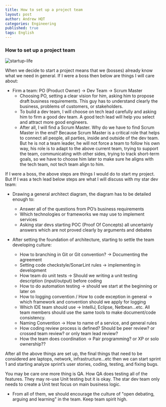 ```yaml
---
title: How to set up a project team
layout: post
author: Andrew HQT
categories: Engineering
published: true
tags: English
---
```

### How to set up a project team

![startup-life]({{site.baseurl}}/images/startup-life.png)<br/>

When we decide to start a project means that we (bosses) already know what we need in general. If I were a boss then below are things I will care about:

- Firm a team: PO (Product Owner) -> Dev Team -> Scrum Master
    - Choosing PO, setting a clear vision for him, asking him to propose draft business requirements. This guy has to understand clearly the business, problems of customers, or stakeholders. 
    - To build a dev team, I will choose on tech lead carefully and asking him to firm a good dev team. A good tech lead will help you select and attract more good engineers. 
    - After all, I will find a Scrum Master. Why do we have to find Scrum Master in the end? Because Scrum Master is a critical role that helps to connect all people, all parties, inside and outside of the dev team. But he is not a team leader, he will not force a team to follow his own way, his role is to adapt to the above current team, trying to support the team, communicating with other sides, trying to track short-term goals, so we have to choose him later to make sure he aligns with the tech team, not tech team align to him. 

If I were a boss, the above steps are things I would do to start my project. But If I was a tech lead below steps are what I will discuss with my star dev team:

- Drawing a general architect diagram, the diagram has to be detailed enough to:
    
    -  Answer all of the questions from PO’s business requirements
    -  Which technologies or frameworks we may use to implement services
    -  Asking star devs starting POC (Proof Of Concepts) all uncertainly answers which are not proved clearly by arguments and debates
    
- After setting the foundation of architecture, starting to settle the team developing culture:

    - How to branching in Git or Git convention? -> Documenting the agreement
    - Setting code checkstyle/SonarLint rules -> implementing in development
    - How team do unit tests -> Should we writing a unit testing description (input/output) before coding
    - How to do automation testing -> should we start at the beginning or later on
    - How to logging convention / How to code exception in general -> which framework and convention should we apply for logging
    - Which IDE team should use -> IntelliJ, Eclipse, Netbean…etc. All team members should use the same tools to make document/code consistency. 
    - Naming Convention -> How to name of a service, and general rules
    - How coding review process is defined? Should be peer review? or crossed team review? or only team lead review?
    - How the team does coordination -> Pair programming? or XP or solo ownership??

After all the above things are set up, the final things that need to be considered are laptops, network, infrastructure...etc then we can start sprint 1 and starting analyze sprint’s user stories, coding, testing, and fixing bugs. 

You may be care one more thing is QA. How QA does testing all of the features. They may re-use Unit testing but it is okay. The star dev team only needs to create a Unit test focus on main business logic.

- From all of them, we should encourage the culture of "open debating, arguing and learning" in the team. Keep team spirit high.
